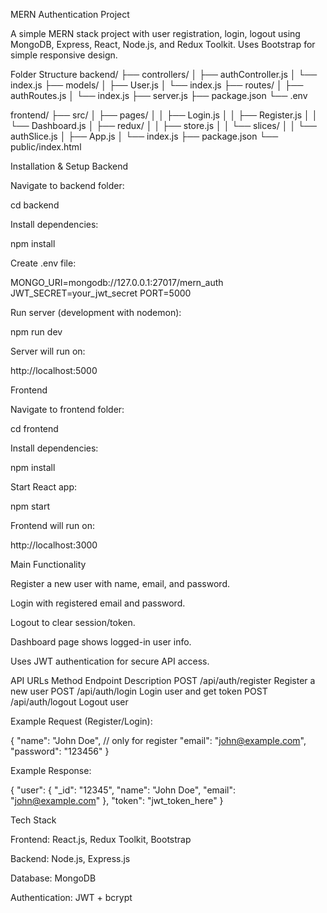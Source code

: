 MERN Authentication Project

A simple MERN stack project with user registration, login, logout using MongoDB, Express, React, Node.js, and Redux Toolkit.
Uses Bootstrap for simple responsive design.

Folder Structure
backend/
├── controllers/
│   ├── authController.js
│   └── index.js
├── models/
│   ├── User.js
│   └── index.js
├── routes/
│   ├── authRoutes.js
│   └── index.js
├── server.js
├── package.json
└── .env

frontend/
├── src/
│   ├── pages/
│   │   ├── Login.js
│   │   ├── Register.js
│   │   └── Dashboard.js
│   ├── redux/
│   │   ├── store.js
│   │   └── slices/
│   │       └── authSlice.js
│   ├── App.js
│   └── index.js
├── package.json
└── public/index.html

Installation & Setup
Backend

Navigate to backend folder:

cd backend


Install dependencies:

npm install


Create .env file:

MONGO_URI=mongodb://127.0.0.1:27017/mern_auth
JWT_SECRET=your_jwt_secret
PORT=5000


Run server (development with nodemon):

npm run dev


Server will run on:

http://localhost:5000

Frontend

Navigate to frontend folder:

cd frontend


Install dependencies:

npm install


Start React app:

npm start


Frontend will run on:

http://localhost:3000

Main Functionality

Register a new user with name, email, and password.

Login with registered email and password.

Logout to clear session/token.

Dashboard page shows logged-in user info.

Uses JWT authentication for secure API access.

API URLs
Method	Endpoint	Description
POST	/api/auth/register	Register a new user
POST	/api/auth/login	Login user and get token
POST	/api/auth/logout	Logout user

Example Request (Register/Login):

{
  "name": "John Doe",       // only for register
  "email": "john@example.com",
  "password": "123456"
}


Example Response:

{
  "user": {
    "_id": "12345",
    "name": "John Doe",
    "email": "john@example.com"
  },
  "token": "jwt_token_here"
}

Tech Stack

Frontend: React.js, Redux Toolkit, Bootstrap

Backend: Node.js, Express.js

Database: MongoDB

Authentication: JWT + bcrypt

